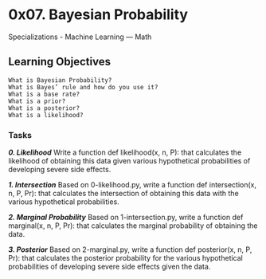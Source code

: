 # 0x07. Bayesian Probability
Specializations - Machine Learning ― Math

## Learning Objectives
```
What is Bayesian Probability?
What is Bayes’ rule and how do you use it?
What is a base rate?
What is a prior?
What is a posterior?
What is a likelihood?
```

### Tasks

***0. Likelihood***
Write a function def likelihood(x, n, P): 
that calculates the likelihood of obtaining
this data given various hypothetical probabilities of 
developing severe side effects.

***1. Intersection***
Based on 0-likelihood.py, write a function
def intersection(x, n, P, Pr): that calculates
the intersection of obtaining this data with
the various hypothetical probabilities.

***2. Marginal Probability***
Based on 1-intersection.py, write a function 
def marginal(x, n, P, Pr): that calculates
the marginal probability of obtaining the data.

***3. Posterior***
Based on 2-marginal.py, write a function def 
posterior(x, n, P, Pr): that calculates the 
posterior probability for the various hypothetical 
probabilities of developing severe side effects given the data.


